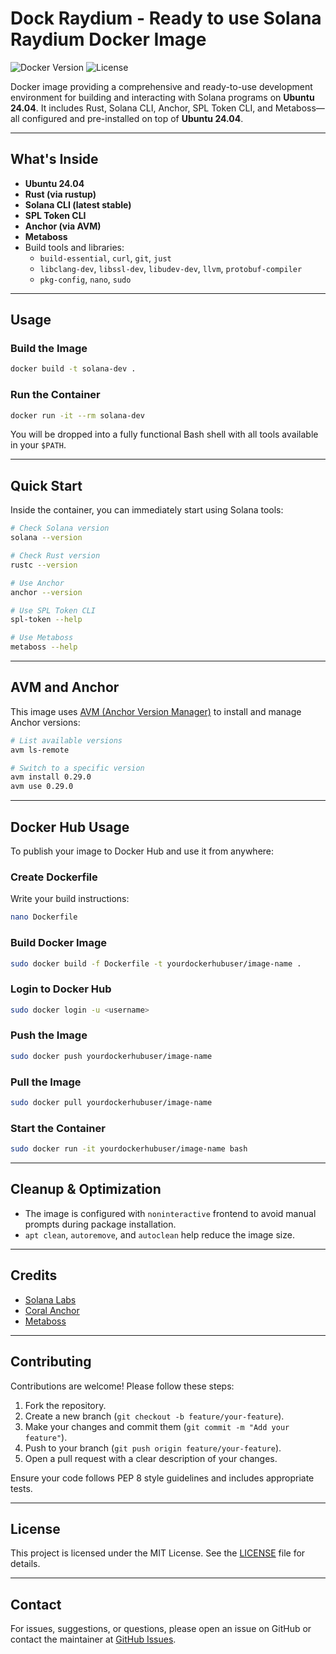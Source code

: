 # Dock Raydium - Ready to use Solana Raydium Docker Image

![Docker Version](https://img.shields.io/badge/docker-2.37.1%2B-blue)
![License](https://img.shields.io/badge/license-MIT-green)

Docker image providing a comprehensive and ready-to-use development environment for building and interacting with Solana programs on **Ubuntu 24.04**. It includes Rust, Solana CLI, Anchor, SPL Token CLI, and Metaboss—all configured and pre-installed on top of **Ubuntu 24.04**.

* * *

## What's Inside

- **Ubuntu 24.04**
- **Rust (via rustup)**
- **Solana CLI (latest stable)**
- **SPL Token CLI**
- **Anchor (via AVM)**
- **Metaboss**
- Build tools and libraries:
  - `build-essential`, `curl`, `git`, `just`
  - `libclang-dev`, `libssl-dev`, `libudev-dev`, `llvm`, `protobuf-compiler`
  - `pkg-config`, `nano`, `sudo`

* * *

## Usage

### Build the Image

```bash
docker build -t solana-dev .
````

### Run the Container

```bash
docker run -it --rm solana-dev
```

You will be dropped into a fully functional Bash shell with all tools available in your `$PATH`.

* * *

## Quick Start

Inside the container, you can immediately start using Solana tools:

```bash
# Check Solana version
solana --version

# Check Rust version
rustc --version

# Use Anchor
anchor --version

# Use SPL Token CLI
spl-token --help

# Use Metaboss
metaboss --help
```

* * *

## AVM and Anchor

This image uses [AVM (Anchor Version Manager)](https://github.com/coral-xyz/anchor) to install and manage Anchor versions:

```bash
# List available versions
avm ls-remote

# Switch to a specific version
avm install 0.29.0
avm use 0.29.0
```

* * *

## Docker Hub Usage

To publish your image to Docker Hub and use it from anywhere:

### Create Dockerfile

Write your build instructions:

```bash
nano Dockerfile
```

### Build Docker Image

```bash
sudo docker build -f Dockerfile -t yourdockerhubuser/image-name .
```

### Login to Docker Hub

```bash
sudo docker login -u <username>
```

### Push the Image

```bash
sudo docker push yourdockerhubuser/image-name
```

### Pull the Image

```bash
sudo docker pull yourdockerhubuser/image-name
```

### Start the Container

```bash
sudo docker run -it yourdockerhubuser/image-name bash
```

* * *

## Cleanup & Optimization

* The image is configured with `noninteractive` frontend to avoid manual prompts during package installation.
* `apt clean`, `autoremove`, and `autoclean` help reduce the image size.

* * *

## Credits

* [Solana Labs](https://solana.com/)
* [Coral Anchor](https://github.com/coral-xyz/anchor)
* [Metaboss](https://github.com/samuelvanderwaal/metaboss)

* * *

## Contributing

Contributions are welcome! Please follow these steps:

1. Fork the repository.
2. Create a new branch (`git checkout -b feature/your-feature`).
3. Make your changes and commit them (`git commit -m "Add your feature"`).
4. Push to your branch (`git push origin feature/your-feature`).
5. Open a pull request with a clear description of your changes.

Ensure your code follows PEP 8 style guidelines and includes appropriate tests.

* * *

## License

This project is licensed under the MIT License. See the [LICENSE](LICENSE) file for details.

* * *

## Contact

For issues, suggestions, or questions, please open an issue on GitHub or contact the maintainer at [GitHub Issues](https://github.com/kallisteo/docker-raydium/issues).